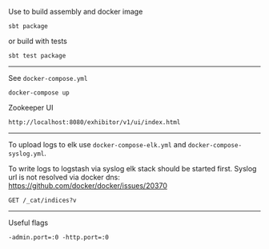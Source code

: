 Use to build assembly and docker image

```
sbt package
```

or build with tests

```
sbt test package
```

---
See `docker-compose.yml`

```
docker-compose up
```

Zookeeper UI

```
http://localhost:8080/exhibitor/v1/ui/index.html
```

---
To upload logs to elk use `docker-compose-elk.yml` and `docker-compose-syslog.yml`.

To write logs to logstash via syslog elk stack should be started first.
Syslog url is not resolved via docker dns:  https://github.com/docker/docker/issues/20370


```
GET /_cat/indices?v
```
---
Useful flags

```
-admin.port=:0 -http.port=:0
```



